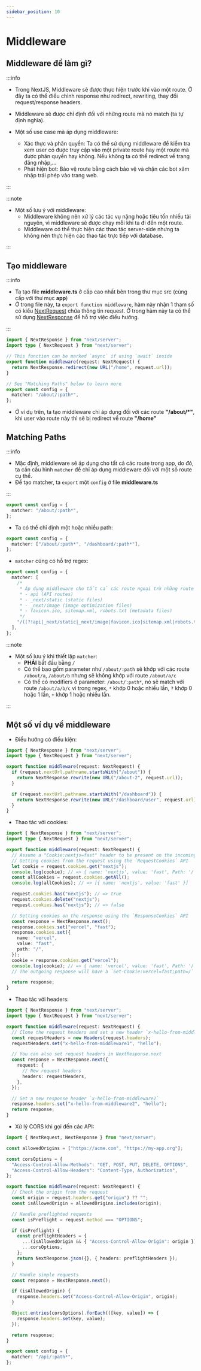 ```yaml
---
sidebar_position: 10
---
```


# Middleware

## Middleware để làm gì?

:::info

- Trong NextJS, Middleware sẽ được thực hiện trước khi vào một route. Ở đây ta có thể điều chỉnh response như redirect, rewriting, thay đổi request/response headers.
- Middleware sẽ được chỉ định đối với những route mà nó match (ta tự định nghĩa).
- Một số use case mà áp dụng middleware:

  - Xác thực và phân quyền: Ta có thể sử dụng middleware để kiểm tra xem user có được truy cập vào một private route hay một route mà được phân quyền hay không. Nếu không ta có thể redirect về trang đăng nhập,...
  - Phát hiện bot: Bảo vệ route bằng cách bảo vệ và chặn các bot xâm nhập trái phép vào trang web.

:::

:::note

- Một số lưu ý với middleware:
  - Middleware không nên xử lý các tác vụ nặng hoặc tiêu tốn nhiều tài nguyên, vì middleware sẽ được chạy mỗi khi ta đi đến một route.
  - Middleware có thể thực hiện các thao tác server-side nhưng ta không nên thực hiện các thao tác trực tiếp với database.

:::

## Tạo middleware

:::info

- Ta tạo file **middleware.ts** ở cấp cao nhất bên trong thư mục src (cùng cấp với thư mục **app**)
- Ở trong file này, ta `export function middleware`, hàm này nhận 1 tham số có kiểu [NextRequest](../functions/next-request) chứa thông tin request. Ở trong hàm này ta có thể sử dụng [NextResponse](../functions/next-response) để hỗ trợ việc điều hướng.

:::

```ts title="src/middleware.ts"
import { NextResponse } from "next/server";
import type { NextRequest } from "next/server";

// This function can be marked `async` if using `await` inside
export function middleware(request: NextRequest) {
  return NextResponse.redirect(new URL("/home", request.url));
}

// See "Matching Paths" below to learn more
export const config = {
  matcher: "/about/:path*",
};
```

- Ở ví dụ trên, ta tạo middleware chỉ áp dụng đối với các route **"/about/\*"**, khi user vào route này thì sẽ bị redirect về route **"/home"**

## Matching Paths

:::info

- Mặc định, middleware sẽ áp dụng cho tất cả các route trong app, do đó, ta cần cấu hình `matcher` để chỉ áp dụng middleware đối với một số route cụ thể.
- Để tạo matcher, ta `export` một `config` ở file **middleware.ts**

:::

```ts title="src/middleware.ts"
export const config = {
  matcher: "/about/:path*",
};
```

- Ta có thể chỉ định một hoặc nhiều path:

```ts title="src/middleware.ts"
export const config = {
  matcher: ["/about/:path*", "/dashboard/:path*"],
};
```

- `matcher` cũng có hỗ trợ regex:

```ts title="src/middleware.ts"
export const config = {
  matcher: [
    /*
     * Áp dụng middleware cho tất cả các route ngoại trừ những route bắt đầu bằng:
     * - api (API routes)
     * - _next/static (static files)
     * - _next/image (image optimization files)
     * - favicon.ico, sitemap.xml, robots.txt (metadata files)
     */
    "/((?!api|_next/static|_next/image|favicon.ico|sitemap.xml|robots.txt).*)",
  ],
};
```

:::note

- Một số lưu ý khi thiết lập `matcher`:
  - **PHẢI** bắt đầu bằng `/`
  - Có thể bao gồm parameter như `/about/:path` sẽ khớp với các route `/about/a`, `/about/b` nhưng sẽ không khớp với route `/about/a/c`
  - Có thể có modifiers ở parameter: `/about/:path*`, nó sẽ match với route `/about/a/b/c` vì trong regex, `*` khớp 0 hoặc nhiều lần, `?` khớp 0 hoặc 1 lần, `+` khớp 1 hoặc nhiều lần.

:::

## Một số ví dụ về middleware

- Điều hướng có điều kiện:

```ts title="src/middleware.ts"
import { NextResponse } from "next/server";
import type { NextRequest } from "next/server";

export function middleware(request: NextRequest) {
  if (request.nextUrl.pathname.startsWith("/about")) {
    return NextResponse.rewrite(new URL("/about-2", request.url));
  }

  if (request.nextUrl.pathname.startsWith("/dashboard")) {
    return NextResponse.rewrite(new URL("/dashboard/user", request.url));
  }
}
```

- Thao tác với cookies:

```ts title="src/middleware.ts"
import { NextResponse } from "next/server";
import type { NextRequest } from "next/server";

export function middleware(request: NextRequest) {
  // Assume a "Cookie:nextjs=fast" header to be present on the incoming request
  // Getting cookies from the request using the `RequestCookies` API
  let cookie = request.cookies.get("nextjs");
  console.log(cookie); // => { name: 'nextjs', value: 'fast', Path: '/' }
  const allCookies = request.cookies.getAll();
  console.log(allCookies); // => [{ name: 'nextjs', value: 'fast' }]

  request.cookies.has("nextjs"); // => true
  request.cookies.delete("nextjs");
  request.cookies.has("nextjs"); // => false

  // Setting cookies on the response using the `ResponseCookies` API
  const response = NextResponse.next();
  response.cookies.set("vercel", "fast");
  response.cookies.set({
    name: "vercel",
    value: "fast",
    path: "/",
  });
  cookie = response.cookies.get("vercel");
  console.log(cookie); // => { name: 'vercel', value: 'fast', Path: '/' }
  // The outgoing response will have a `Set-Cookie:vercel=fast;path=/` header.

  return response;
}
```

- Thao tác với headers:

```ts title="src/middleware.ts"
import { NextResponse } from "next/server";
import type { NextRequest } from "next/server";

export function middleware(request: NextRequest) {
  // Clone the request headers and set a new header `x-hello-from-middleware1`
  const requestHeaders = new Headers(request.headers);
  requestHeaders.set("x-hello-from-middleware1", "hello");

  // You can also set request headers in NextResponse.next
  const response = NextResponse.next({
    request: {
      // New request headers
      headers: requestHeaders,
    },
  });

  // Set a new response header `x-hello-from-middleware2`
  response.headers.set("x-hello-from-middleware2", "hello");
  return response;
}
```

- Xử lý CORS khi gọi đến các API:

```ts title="src/middleware.ts"
import { NextRequest, NextResponse } from "next/server";

const allowedOrigins = ["https://acme.com", "https://my-app.org"];

const corsOptions = {
  "Access-Control-Allow-Methods": "GET, POST, PUT, DELETE, OPTIONS",
  "Access-Control-Allow-Headers": "Content-Type, Authorization",
};

export function middleware(request: NextRequest) {
  // Check the origin from the request
  const origin = request.headers.get("origin") ?? "";
  const isAllowedOrigin = allowedOrigins.includes(origin);

  // Handle preflighted requests
  const isPreflight = request.method === "OPTIONS";

  if (isPreflight) {
    const preflightHeaders = {
      ...(isAllowedOrigin && { "Access-Control-Allow-Origin": origin }),
      ...corsOptions,
    };
    return NextResponse.json({}, { headers: preflightHeaders });
  }

  // Handle simple requests
  const response = NextResponse.next();

  if (isAllowedOrigin) {
    response.headers.set("Access-Control-Allow-Origin", origin);
  }

  Object.entries(corsOptions).forEach(([key, value]) => {
    response.headers.set(key, value);
  });

  return response;
}

export const config = {
  matcher: "/api/:path*",
};
```
